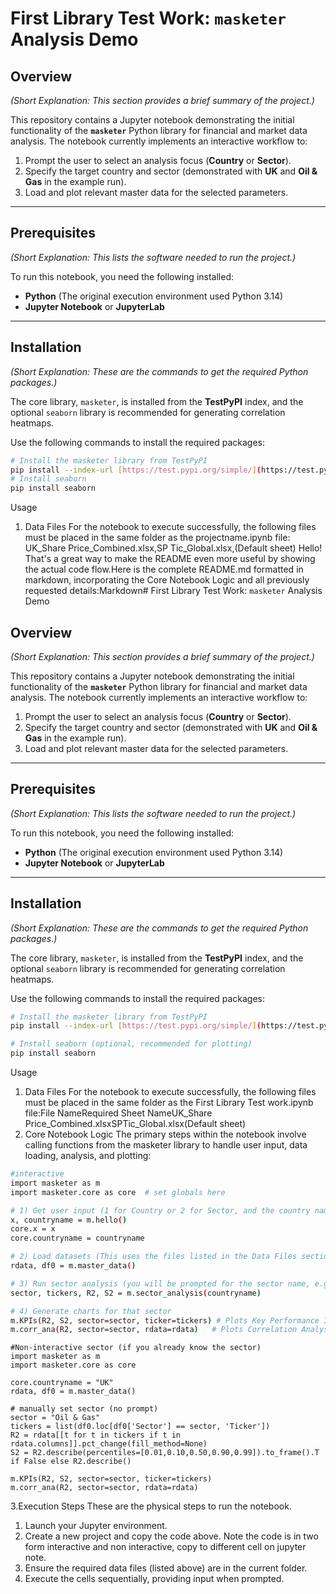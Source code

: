 # First Library Test Work: `masketer` Analysis Demo

## Overview
*(Short Explanation: This section provides a brief summary of the project.)*

This repository contains a Jupyter notebook demonstrating the initial functionality of the **`masketer`** Python library for financial and market data analysis. The notebook currently implements an interactive workflow to:

1.  Prompt the user to select an analysis focus (**Country** or **Sector**).
2.  Specify the target country and sector (demonstrated with **UK** and **Oil & Gas** in the example run).
3.  Load and plot relevant master data for the selected parameters.

---

## Prerequisites
*(Short Explanation: This lists the software needed to run the project.)*

To run this notebook, you need the following installed:

* **Python** (The original execution environment used Python 3.14)
* **Jupyter Notebook** or **JupyterLab**

---

## Installation
*(Short Explanation: These are the commands to get the required Python packages.)*

The core library, `masketer`, is installed from the **TestPyPI** index, and the optional `seaborn` library is recommended for generating correlation heatmaps.

Use the following commands to install the required packages:

```bash
# Install the masketer library from TestPyPI
pip install --index-url [https://test.pypi.org/simple/](https://test.pypi.org/simple/) --extra-index-url [https://pypi.org/simple](https://pypi.org/simple) -U masketer
# Install seaborn 
pip install seaborn
```
Usage
1. Data Files
For the notebook to execute successfully, the following files must be placed in the same folder as the projectname.ipynb file:
UK_Share Price_Combined.xlsx,SP
Tic_Global.xlsx,(Default sheet)
Hello! That's a great way to make the README even more useful by showing the actual code flow.Here is the complete README.md formatted in markdown, incorporating the Core Notebook Logic and all previously requested details:Markdown# First Library Test Work: `masketer` Analysis Demo

## Overview
*(Short Explanation: This section provides a brief summary of the project.)*

This repository contains a Jupyter notebook demonstrating the initial functionality of the **`masketer`** Python library for financial and market data analysis. The notebook currently implements an interactive workflow to:

1.  Prompt the user to select an analysis focus (**Country** or **Sector**).
2.  Specify the target country and sector (demonstrated with **UK** and **Oil & Gas** in the example run).
3.  Load and plot relevant master data for the selected parameters.

---

## Prerequisites
*(Short Explanation: This lists the software needed to run the project.)*

To run this notebook, you need the following installed:

* **Python** (The original execution environment used Python 3.14)
* **Jupyter Notebook** or **JupyterLab**

---

## Installation
*(Short Explanation: These are the commands to get the required Python packages.)*

The core library, `masketer`, is installed from the **TestPyPI** index, and the optional `seaborn` library is recommended for generating correlation heatmaps.

Use the following commands to install the required packages:

```bash
# Install the masketer library from TestPyPI
pip install --index-url [https://test.pypi.org/simple/](https://test.pypi.org/simple/) --extra-index-url [https://pypi.org/simple](https://pypi.org/simple) -U masketer

# Install seaborn (optional, recommended for plotting)
pip install seaborn
```
Usage
1. Data Files
   For the notebook to execute successfully, the following files must be placed in the same folder as the First Library Test work.ipynb file:File NameRequired Sheet NameUK_Share     Price_Combined.xlsxSPTic_Global.xlsx(Default sheet)
2. Core Notebook Logic
   The primary steps within the notebook involve calling functions from the masketer library to handle user input, data loading, analysis, and plotting:
```bash
#interactive
import masketer as m
import masketer.core as core  # set globals here

# 1) Get user input (1 for Country or 2 for Sector, and the country name)
x, countryname = m.hello()
core.x = x
core.countryname = countryname

# 2) Load datasets (This uses the files listed in the Data Files section)
rdata, df0 = m.master_data()

# 3) Run sector analysis (you will be prompted for the sector name, e.g., "Oil & Gas")
sector, tickers, R2, S2 = m.sector_analysis(countryname)

# 4) Generate charts for that sector
m.KPIs(R2, S2, sector=sector, ticker=tickers) # Plots Key Performance Indicators
m.corr_ana(R2, sector=sector, rdata=rdata)   # Plots Correlation Analysis
```

```base
#Non-interactive sector (if you already know the sector)
import masketer as m
import masketer.core as core

core.countryname = "UK"
rdata, df0 = m.master_data()

# manually set sector (no prompt)
sector = "Oil & Gas"
tickers = list(df0.loc[df0['Sector'] == sector, 'Ticker'])
R2 = rdata[[t for t in tickers if t in rdata.columns]].pct_change(fill_method=None)
S2 = R2.describe(percentiles=[0.01,0.10,0.50,0.90,0.99]).to_frame().T if False else R2.describe()

m.KPIs(R2, S2, sector=sector, ticker=tickers)
m.corr_ana(R2, sector=sector, rdata=rdata)
```
3.Execution Steps
 These are the physical steps to run the notebook.
 1. Launch your Jupyter environment.
 2. Create a new project and copy the code above. Note the code is in two form interactive and non interactive, copy to different cell on jupyter note.
 3. Ensure the required data files (listed above) are in the current folder.
 4. Execute the cells sequentially, providing input when prompted.
